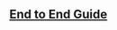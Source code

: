 ## [End to End Guide](https://ram-vegiraju.medium.com/integrating-langchain-with-sagemaker-jumpstart-to-operationalize-llm-applications-624db6acab6)
